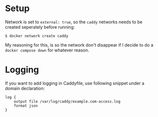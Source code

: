 
# Setup

Network is set to `external: true`, so the `caddy` networks needs to be created seperately before running:

`$ docker network create caddy`

My reasoning for this, is so the network don't disappear if I decide to do a `docker compose down` for whatever reason.

# Logging

If you want to add logging in Caddyfile, use following snippet under a domain declaration:

    log {
        output file /var/log/caddy/example.com-access.log
        format json
    }
